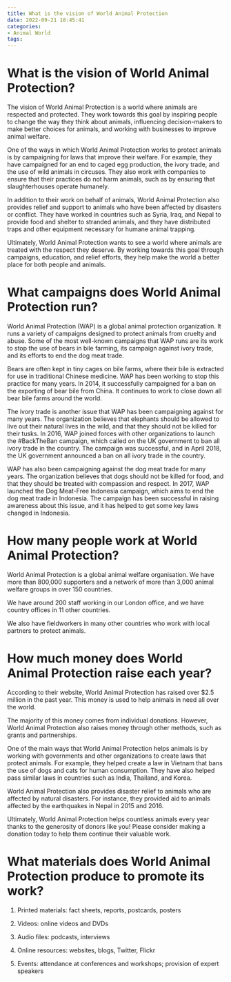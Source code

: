 ```yaml
---
title: What is the vision of World Animal Protection
date: 2022-09-21 18:45:41
categories:
- Animal World
tags:
---
```



#  What is the vision of World Animal Protection?

The vision of World Animal Protection is a world where animals are respected and protected. They work towards this goal by inspiring people to change the way they think about animals, influencing decision-makers to make better choices for animals, and working with businesses to improve animal welfare.

One of the ways in which World Animal Protection works to protect animals is by campaigning for laws that improve their welfare. For example, they have campaigned for an end to caged egg production, the ivory trade, and the use of wild animals in circuses. They also work with companies to ensure that their practices do not harm animals, such as by ensuring that slaughterhouses operate humanely.

In addition to their work on behalf of animals, World Animal Protection also provides relief and support to animals who have been affected by disasters or conflict. They have worked in countries such as Syria, Iraq, and Nepal to provide food and shelter to stranded animals, and they have distributed traps and other equipment necessary for humane animal trapping.

Ultimately, World Animal Protection wants to see a world where animals are treated with the respect they deserve. By working towards this goal through campaigns, education, and relief efforts, they help make the world a better place for both people and animals.

#  What campaigns does World Animal Protection run?

World Animal Protection (WAP) is a global animal protection organization. It runs a variety of campaigns designed to protect animals from cruelty and abuse. Some of the most well-known campaigns that WAP runs are its work to stop the use of bears in bile farming, its campaign against ivory trade, and its efforts to end the dog meat trade.

Bears are often kept in tiny cages on bile farms, where their bile is extracted for use in traditional Chinese medicine. WAP has been working to stop this practice for many years. In 2014, it successfully campaigned for a ban on the exporting of bear bile from China. It continues to work to close down all bear bile farms around the world.

The ivory trade is another issue that WAP has been campaigning against for many years. The organization believes that elephants should be allowed to live out their natural lives in the wild, and that they should not be killed for their tusks. In 2016, WAP joined forces with other organizations to launch the #BackTheBan campaign, which called on the UK government to ban all ivory trade in the country. The campaign was successful, and in April 2018, the UK government announced a ban on all ivory trade in the country.

WAP has also been campaigning against the dog meat trade for many years. The organization believes that dogs should not be killed for food, and that they should be treated with compassion and respect. In 2017, WAP launched the Dog Meat-Free Indonesia campaign, which aims to end the dog meat trade in Indonesia. The campaign has been successful in raising awareness about this issue, and it has helped to get some key laws changed in Indonesia.

#  How many people work at World Animal Protection?

World Animal Protection is a global animal welfare organisation. We have more than 800,000 supporters and a network of more than 3,000 animal welfare groups in over 150 countries.

We have around 200 staff working in our London office, and we have country offices in 11 other countries.

We also have fieldworkers in many other countries who work with local partners to protect animals.

#  How much money does World Animal Protection raise each year?

According to their website, World Animal Protection has raised over $2.5 million in the past year. This money is used to help animals in need all over the world.

The majority of this money comes from individual donations. However, World Animal Protection also raises money through other methods, such as grants and partnerships.

One of the main ways that World Animal Protection helps animals is by working with governments and other organizations to create laws that protect animals. For example, they helped create a law in Vietnam that bans the use of dogs and cats for human consumption. They have also helped pass similar laws in countries such as India, Thailand, and Korea.

World Animal Protection also provides disaster relief to animals who are affected by natural disasters. For instance, they provided aid to animals affected by the earthquakes in Nepal in 2015 and 2016.

Ultimately, World Animal Protection helps countless animals every year thanks to the generosity of donors like you! Please consider making a donation today to help them continue their valuable work.

#  What materials does World Animal Protection produce to promote its work?

1)  Printed materials: fact sheets, reports, postcards, posters

2) Videos: online videos and DVDs
3) Audio files: podcasts, interviews
4) Online resources: websites, blogs, Twitter, Flickr
5) Events: attendance at conferences and workshops; provision of expert speakers